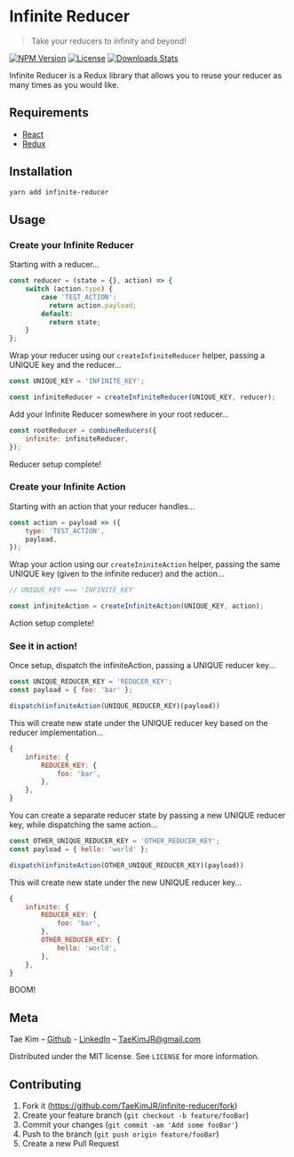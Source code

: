 # Infinite Reducer
> Take your reducers to infinity and beyond!

[![NPM Version](https://img.shields.io/npm/v/infinite-reducer.svg)](https://www.npmjs.com/package/infinite-reducer)
[![License](https://img.shields.io/npm/l/infinite-reducer.svg)](https://www.npmjs.com/package/infinite-reducer)
[![Downloads Stats](https://img.shields.io/github/downloads/taekimjr/infinite-reducers/total.svg)](https://www.npmjs.com/package/infinite-reducer)

Infinite Reducer is a Redux library that allows you to reuse your reducer as many times as you would like.

## Requirements
- [React](https://www.npmjs.com/package/react)
- [Redux](https://www.npmjs.com/package/redux)

## Installation

```sh
yarn add infinite-reducer
```

## Usage
### Create your Infinite Reducer
Starting with a reducer...
```javascript
const reducer = (state = {}, action) => {
	switch (action.type) {
	    case 'TEST_ACTION':
	      return action.payload;
	    default:
	      return state;
	}
};
```

Wrap your reducer using our `createInfiniteReducer` helper, passing a UNIQUE key and the reducer...
```javascript
const UNIQUE_KEY = 'INFINITE_KEY';

const infiniteReducer = createInfiniteReducer(UNIQUE_KEY, reducer);
```

Add your Infinite Reducer somewhere in your root reducer...
```javascript
const rootReducer = combineReducers({
	infinite: infiniteReducer,
});
```

Reducer setup complete!

### Create your Infinite Action
Starting with an action that your reducer handles...
```javascript
const action = payload => ({
	type: 'TEST_ACTION',
	payload,
});
```

Wrap your action using our `createIniniteAction` helper, passing the same UNIQUE key (given to the infinite reducer) and the action...
```javascript
// UNIQUE_KEY === 'INFINITE_KEY'

const infiniteAction = createInfiniteAction(UNIQUE_KEY, action);
```

Action setup complete!

### See it in action!
Once setup, dispatch the infiniteAction, passing a UNIQUE reducer key...
```javascript
const UNIQUE_REDUCER_KEY = 'REDUCER_KEY';
const payload = { foo: 'bar' };

dispatch(infiniteAction(UNIQUE_REDUCER_KEY)(payload))
```

This will create new state under the UNIQUE reducer key based on the reducer implementation...
```javascript
{
	infinite: {
		REDUCER_KEY: {
			foo: 'bar',
		},
	},
}
```

You can create a separate reducer state by passing a new UNIQUE reducer key, while dispatching the same action...
```javascript
const OTHER_UNIQUE_REDUCER_KEY = 'OTHER_REDUCER_KEY';
const payload = { hello: 'world' };

dispatch(infiniteAction(OTHER_UNIQUE_REDUCER_KEY)(payload))
```

This will create new state under the new UNIQUE reducer key...
```javascript
{
	infinite: {
		REDUCER_KEY: {
			foo: 'bar',
		},
		OTHER_REDUCER_KEY: {
			hello: 'world',
		},
	},
}
```

BOOM!

## Meta

Tae Kim – [Github](https://github.com/TaeKimJR) - [LinkedIn](https://www.linkedin.com/in/taekimjr/) – TaeKimJR@gmail.com

Distributed under the MIT license. See ``LICENSE`` for more information.

## Contributing
1. Fork it (<https://github.com/TaeKimJR/infinite-reducer/fork>)
2. Create your feature branch (`git checkout -b feature/fooBar`)
3. Commit your changes (`git commit -am 'Add some fooBar'`)
4. Push to the branch (`git push origin feature/fooBar`)
5. Create a new Pull Request